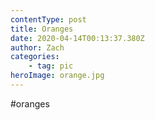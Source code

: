 ```yaml
---
contentType: post
title: Oranges
date: 2020-04-14T00:13:37.380Z
author: Zach
categories: 
	- tag: pic
heroImage: orange.jpg
---
```


#oranges
